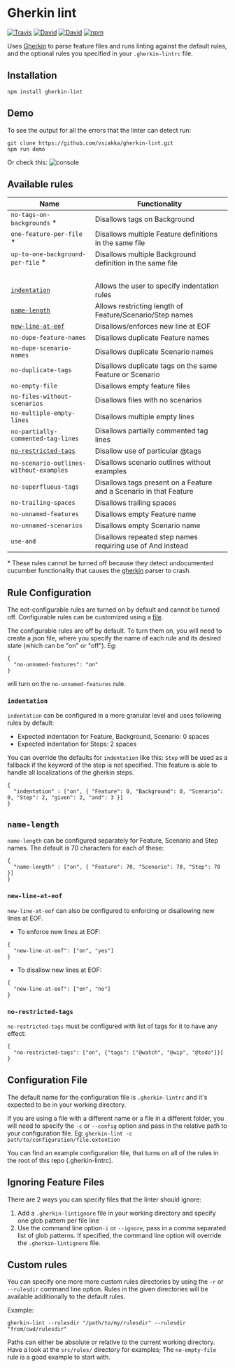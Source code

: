 # Gherkin lint
[![Travis](https://img.shields.io/travis/vsiakka/gherkin-lint.svg?maxAge=2592000)](https://travis-ci.org/vsiakka/gherkin-lint/)
[![David](https://img.shields.io/david/vsiakka/gherkin-lint.svg?maxAge=2592000)](https://david-dm.org/vsiakka/gherkin-lint)
[![David](https://img.shields.io/david/dev/vsiakka/gherkin-lint.svg?maxAge=2592000)](https://david-dm.org/vsiakka/gherkin-lint#info=devDependencies&view=table)
[![npm](https://img.shields.io/npm/v/gherkin-lint.svg?maxAge=2592000)](https://www.npmjs.com/package/gherkin-lint)

Uses [Gherkin](https://github.com/cucumber/gherkin-javascript) to parse feature files and runs linting against the default rules, and the optional rules you specified in your `.gherkin-lintrc` file.

## Installation
```
npm install gherkin-lint

```

## Demo
To see the output for all the errors that the linter can detect run:
```
git clone https://github.com/vsiakka/gherkin-lint.git
npm run demo
```
Or check this:
![console](http://i.imgur.com/YaH4Anu.png)


## Available rules

| Name                                        | Functionality                                              |
|---------------------------------------------|------------------------------------------------------------|
| `no-tags-on-backgrounds` *                  | Disallows tags on Background                               |
| `one-feature-per-file` *                    | Disallows multiple Feature definitions in the same file    |
| `up-to-one-background-per-file` *           | Disallows multiple Background definition in the same file  |
| &nbsp;                                      |                                                            |
| [`indentation`](#indentation)               | Allows the user to specify indentation rules               |
| [`name-length`](#name-length)               | Allows restricting length of Feature/Scenario/Step names   |
| [`new-line-at-eof`](#new-line-at-eof)       | Disallows/enforces new line at EOF                         |
| `no-dupe-feature-names`                     | Disallows duplicate Feature names                          |
| `no-dupe-scenario-names`                    | Disallows duplicate Scenario names                         |
| `no-duplicate-tags`                         | Disallows duplicate tags on the same Feature or Scenario   |
| `no-empty-file`                             | Disallows empty feature files                              |
| `no-files-without-scenarios`                | Disallows files with no scenarios                          |
| `no-multiple-empty-lines`                   | Disallows multiple empty lines                             |
| `no-partially-commented-tag-lines`          | Disallows partially commented tag lines                    |
| [`no-restricted-tags`](#no-restricted-tags) | Disallow use of particular @tags                           |
| `no-scenario-outlines-without-examples`     | Disallows scenario outlines without examples               |
| `no-superfluous-tags`                       | Disallows tags present on a Feature and a Scenario in that Feature |
| `no-trailing-spaces`                        | Disallows trailing spaces                                  |
| `no-unnamed-features`                       | Disallows empty Feature name                               |
| `no-unnamed-scenarios`                      | Disallows empty Scenario name                              |
| `use-and`                                   | Disallows repeated step names requiring use of And instead |

\* These rules cannot be turned off because they detect undocumented cucumber functionality that causes the [gherkin](https://github.com/cucumber/gherkin-javascript) parser to crash.

## Rule Configuration
The not-configurable rules are turned on by default and cannot be turned off. Configurable rules can be customized using a [file](#configuration-file).

The configurable rules are off by default. To turn them on, you will need to create a json file, where you specify the name of each rule and its desired state (which can be "on" or "off"). Eg:
```
{
  "no-unnamed-features": "on"
}
```
will turn on the `no-unnamed-features` rule.

### `indentation`

`indentation` can be configured in a more granular level and uses following rules by default:
- Expected indentation for Feature, Background, Scenario: 0 spaces
- Expected indentation for Steps: 2 spaces

You can override the defaults for `indentation` like this:
`Step` will be used as a fallback if the keyword of the step is not specified.
This feature is able to handle all localizations of the gherkin steps.
```
{
  "indentation" : ["on", { "Feature": 0, "Background": 0, "Scenario": 0, "Step": 2, "given": 2, "and": 3 }]
}
```

## `name-length`

`name-length` can be configured separately for Feature, Scenario and Step names.
The default is 70 characters for each of these:

```
{
  "name-length" : ["on", { "Feature": 70, "Scenario": 70, "Step": 70 }]
}
```

### `new-line-at-eof`

`new-line-at-eof` can also be configured to enforcing or disallowing new lines at EOF.
- To enforce new lines at EOF:
```
{
  "new-line-at-eof": ["on", "yes"]
}
```
- To disallow new lines at EOF:
```
{
  "new-line-at-eof": ["on", "no"]
}
```

### `no-restricted-tags`

`no-restricted-tags` must be configured with list of tags for it to have any effect:

```
{
  "no-restricted-tags": ["on", {"tags": ["@watch", "@wip", "@todo"]}]
}
```

## Configuration File
The default name for the configuration file is `.gherkin-lintrc` and it's expected to be in your working directory.

If you are using a file with a different name or a file in a different folder, you will need to specify the `-c` or `--config` option and pass in the relative path to your configuration file. Eg: `gherkin-lint -c path/to/configuration/file.extention`

You can find an example configuration file, that turns on all of the rules in the root of this repo (.gherkin-lintrc).

## Ignoring Feature Files
There are 2 ways you can specify files that the linter should ignore:
1. Add a `.gherkin-lintignore` file in your working directory and specify one glob pattern per file line
1. Use the command line option`-i` or `--ignore`,  pass in a comma separated list of glob patterns. If specified, the command line option will override the `.gherkin-lintignore` file.


## Custom rules
You can specify one more more custom rules directories by using the `-r` or `--rulesdir` command line option. Rules in the given directories will be available additionally to the default rules.

Example:
```
gherkin-lint --rulesdir "/path/to/my/rulesdir" --rulesdir "from/cwd/rulesdir"
```

Paths can either be absolute or relative to the current working directory.
Have a look at the `src/rules/` directory for examples; The `no-empty-file` rule is a good example to start with.
